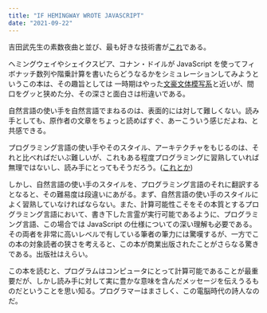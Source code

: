 ```yaml
---
title: "IF HEMINGWAY WROTE JAVASCRIPT"
date: "2021-09-22"
---
```


吉田武先生の素数夜曲と並び、最も好きな技術書が[これ](https://anguscroll.com/hemingway/)である。

ヘミングウェイやシェイクスピア、コナン・ドイルが JavaScript を使ってフィボナッチ数列や階乗計算を書いたらどうなるかをシミュレーションしてみようというこの本は、その趣旨としては
一時期はやった[文豪文体模写系](https://tkj.jp/book/?cd=02711001)と近いが、間口をグッと狭めた分、その深さと面白さは桁違いである。

自然言語の使い手を自然言語でまねるのは、表面的には対して難しくない。読み手としても、原作者の文章をちょっと読めばすぐ、あーこういう感じだよね、と共感できる。

プログラミング言語の使い手やそのスタイル、アーキテクチャをもじるのは、それと比べればだいぶ難しいが、これもある程度プログラミングに習熟していれば無理ではないし、読み手にとってもそうだろう。([これとか](https://github.com/EnterpriseQualityCoding/FizzBuzzEnterpriseEdition))

しかし、自然言語の使い手のスタイルを、プログラミング言語のそれに翻訳するとなると、その難易度は段違いにあがる。まず、自然言語の使い手のスタイルによく習熟していなければならない。また、計算可能性こそをその本質とするプログラミング言語において、書き下した言霊が実行可能であるように、プログラミング言語、この場合では JavaScript の仕様についての深い理解も必要である。その両者を非常に高いレベルで有している筆者の筆力には驚嘆するが、一方でこの本の対象読者の狭さを考えると、この本が商業出版されたことがさらなる驚きである。出版社はえらい。

この本を読むと、プログラムはコンピュータにとって計算可能であることが最重要だが、しかし読み手に対して実に豊かな意味を含んだメッセージを伝えうるものだということを思い知る。プログラマーはまさしく、この電脳時代の詩人なのだ。
